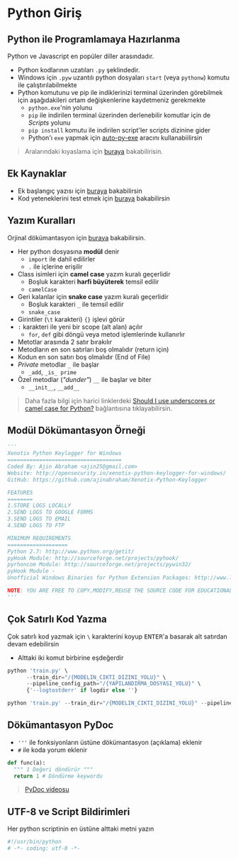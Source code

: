 # Python Giriş <!-- omit in toc -->

## Python ile Programlamaya Hazırlanma

Python ve Javascript en popüler diller arasındadır.

- Python kodlarının uzatıları `.py` şeklindedir.
- Windows için `.pyw` uzantılı python dosyaları `start` (veya `pythonw`) komutu ile çalıştırılabilmekte
- Python komutunu ve pip ile indiklerinizi terminal üzerinden görebilmek için aşağıdakileri ortam değişkenlerine kaydetmeniz gerekmekte
  - `python.exe`'nin yolunu
  - `pip` ile indirilen terminal üzerinden derlenebilir komutlar için de _Scripts_ yolunu
  - `pip install` komutu ile indirilen script'ler scripts dizinine gider
  - Python'ı `exe` yapmak için [auto-py-exe](https://github.com/brentvollebregt/auto-py-to-exe) aracını kullanabiilirsin

> Aralarındaki kıyaslama için [buraya][python vs javascript] bakabilirisin.

## Ek Kaynaklar

- Ek başlangıç yazısı için [buraya][python türkçe başlangıç] bakabilirsin
- Kod yeteneklerini test etmek için [buraya][python hackerrank] bakabilirsin

## Yazım Kuralları

Orjinal dökümantasyon için [buraya](https://www.python.org/dev/peps/pep-0008/) bakabilirsin.

- Her python dosyasına **modül** denir
  - `import` ile dahil edilirler
  - `.` ile içlerine erişilir
- Class isimleri için **camel case** yazım kuralı geçerlidir
  - Boşluk karakteri **harfi büyüterek** temsil edilir
  - `camelCase`
- Geri kalanlar için **snake case** yazım kuralı geçerlidir
  - Boşluk karakteri `_` ile temsil edilir
  - `snake_case`
- Girintiler (`\t` karakteri) `{}` işlevi görür
- `:` karakteri ile yeni bir scope (alt alan) açılır
  - `for`, `def` gibi döngü veya metod işlemlerinde kullanırlır
- Metotlar arasında 2 satır bırakılır
- Metodların en son satırları boş olmalıdır (return için)
- Kodun en son satırı boş olmalıdır (End of File)
- _Private_ metodlar `_` ile başlar
  - `_add`, `_is_ prime`
- Özel metodlar (_"dunder"_) `__` ile başlar ve biter
  - `__init__`, `__add__`

> Daha fazla bilgi için harici linklerdeki [Should I use underscores or camel case for Python?](https://www.quora.com/Should-I-use-underscores-or-camel-case-for-Python) bağlantısına tıklayabilirsin.

## Modül Dökümantasyon Örneği

```python
'''
Xenotix Python Keylogger for Windows
====================================
Coded By: Ajin Abraham <ajin25@gmail.com>
Website: http://opensecurity.in/xenotix-python-keylogger-for-windows/
GitHub: https://github.com/ajinabraham/Xenotix-Python-Keylogger

FEATURES
========
1.STORE LOGS LOCALLY
2.SEND LOGS TO GOOGLE FORMS
3.SEND LOGS TO EMAIL
4.SEND LOGS TO FTP

MINIMUM REQUIREMENTS
===================
Python 2.7: http://www.python.org/getit/
pyHook Module: http://sourceforge.net/projects/pyhook/
pyrhoncom Module: http://sourceforge.net/projects/pywin32/
pyHook Module -
Unofficial Windows Binaries for Python Extension Packages: http://www.lfd.uci.edu/~gohlke/pythonlibs/

NOTE: YOU ARE FREE TO COPY,MODIFY,REUSE THE SOURCE CODE FOR EDUCATIONAL PURPOSE ONLY.
'''
```

## Çok Satırlı Kod Yazma

Çok satırlı kod yazmak için `\` karakterini koyup <kbd>ENTER</kbd>'a basarak alt satırdan devam edebilirsin

- Alttaki iki komut birbirine eşdeğerdir

```python
python 'train.py' \
      --train_dir="/{MODELIN_CIKTI_DIZINI_YOLU}" \
      --pipeline_config_path="/{YAPILANDIRMA_DOSYASI_YOLU}" \
      {'--logtostderr' if logdir else ''}

python 'train.py' --train_dir="/{MODELIN_CIKTI_DIZINI_YOLU}" --pipeline_config_path="/{YAPILANDIRMA_DOSYASI_YOLU}" {'--logtostderr' if logdir else ''}
```

## Dökümantasyon PyDoc

- `'''` ile fonksiyonların üstüne dökümantasyon (açıklama) eklenir
- `#` ile koda yorum eklenir

```python
def func(a):
  """ 1 Değeri döndürür """
  return 1 # Döndürme keywordu
```

> [PyDoc videosu](https://www.youtube.com/watch?v=Y6TgbyfKCNM)

## UTF-8 ve Script Bildirimleri

Her python scriptinin en üstüne alttaki metni yazın

```sh
#!/usr/bin/python
# -*- coding: utf-8 -*-
```

[python türkçe başlangıç]: https://github.com/fuatbeser/python-notlarim/blob/master/python_turkce_baslangic.ipynb
[python hackerrank]: https://www.hackerrank.com/domains/python
[python vs javascript]: https://www.educba.com/python-vs-javascript/
